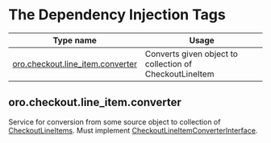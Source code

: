 The Dependency Injection Tags
=============================

| Type name | Usage |
|-----------|-------|
| [oro.checkout.line_item.converter](#oro.checkoutline_itemconverter) | Converts given object to collection of CheckoutLineItem |

oro.checkout.line_item.converter
--------------------------------
Service for conversion from some source object to collection of [CheckoutLineItems](../../../Entity/CheckoutLineItem.php). Must implement [CheckoutLineItemConverterInterface](../../../Model/CheckoutLineItemConverterInterface.php).
